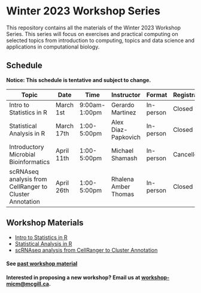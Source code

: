 # Winter 2023 Workshop Series

This repository contains all the materials of the Winter 2023 Workshop Series. 
This series will focus on exercises and practical computing on selected topics from introduction to computing, topics and data science and applications in computational biology.

## Schedule

**Notice: This schedule is tentative and subject to change.**

| Topic | Date | Time | Instructor | Format | Registration |
| ------| ---- | ----- | ---------- | -------- | ------- |
| Intro to Statistics in R| March 1st | 9:00am-1:00pm | Gerardo Martinez | In-person | Closed |
| Statistical Analysis in R | March 17th | 1:00-5:00pm | Alex Diaz-Papkovich | In-person | Closed |
| Introductory Microbial Bioinformatics | April 11th | 1:00-5:00pm | Michael Shamash | In-person | Cancelled |
| scRNAseq analysis from CellRanger to Cluster Annotation | April 26th | 1:00-5:00pm | Rhalena Amber Thomas | In-person | Closed |

## Workshop Materials

* [Intro to Statistics in R](https://github.com/McGill-MiCM/micm-statistics-winter)
* [Statistical Analysis in R](https://github.com/McGill-MiCM/Statistical_Analysis_2023)
* [scRNAseq analysis from CellRanger to Cluster Annotation](https://github.com/McGill-MiCM/MiMC_scRNAseqWorkshop)

#### See [past workshop material](https://mcgill-micm.github.io/MicM-Mcgill/)
#### Interested in proposing a new workshop? Email us at workshop-micm@mcgill.ca.
